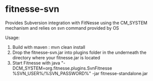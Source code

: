 fitnesse-svn
============

Provides Subversion integration with FitNesse using the CM_SYSTEM mechanism and relies on svn command provided by OS

Usage:
1. Build with maven : mvn clean install
2. Drop the fitnesse-svn.jar into plugins folder in the underneath the directory where your fitnesse.jar is located
3. Start Fitnesse with java "-DCM_SYSTEM=org.fitnesse.plugins.SvnFitnesse %SVN_USER%/%SVN_PASSWORD%" -jar fitnesse-standalone.jar
